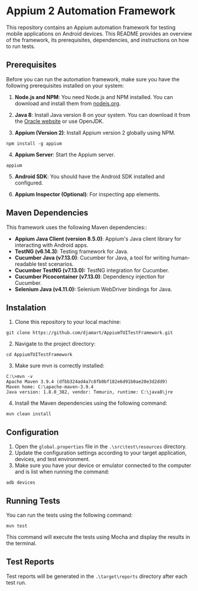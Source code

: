 # Appium 2 Automation Framework

This repository contains an Appium automation framework for testing mobile applications on Android devices. This README provides an overview of the framework, its prerequisites, dependencies, and instructions on how to run tests.

## Prerequisites

Before you can run the automation framework, make sure you have the following prerequisites installed on your system:

1. **Node.js and NPM**: You need Node.js and NPM installed. You can download and install them from [nodejs.org](https://nodejs.org/).

2. **Java 8**: Install Java version 8 on your system. You can download it from the [Oracle website](https://www.oracle.com/java/technologies/javase/javase-jdk8-downloads.html) or use OpenJDK.

3. **Appium (Version 2)**: Install Appium version 2 globally using NPM.

`npm install -g appium`

4. **Appium Server**: Start the Appium server.

`appium`

5. **Android SDK**: You should have the Android SDK installed and configured.

6. **Appium Inspector (Optional)**: For inspecting app elements.

## Maven Dependencies

This framework uses the following Maven dependencies::

- **Appium Java Client (version 8.5.0)**: Appium's Java client library for interacting with Android apps.
- **TestNG (v6.14.3)**: Testing framework for Java.
- **Cucumber Java (v7.13.0)**: Cucumber for Java, a tool for writing human-readable test scenarios.
- **Cucumber TestNG (v7.13.0):** TestNG integration for Cucumber.
- **Cucumber Picocontainer (v7.13.0)**: Dependency injection for Cucumber.
- **Selenium Java (v4.11.0):** Selenium WebDriver bindings for Java.

## Instalation

1. Clone this repository to your local machine:

`git clone https://github.com/djamart/AppiumTUITestFramework.git`

2. Navigate to the project directory:

`cd AppiumTUITestFramework`

3. Make sure mvn is correctly installed:

```
C:\>mvn -v
Apache Maven 3.9.4 (dfbb324ad4a7c8fb0bf182e6d91b0ae20e3d2dd9)
Maven home: C:\apache-maven-3.9.4
Java version: 1.8.0_382, vendor: Temurin, runtime: C:\java8\jre
```
4. Install the Maven dependencies using the following command:

`mvn clean install`

## Configuration

1. Open the `global.properties` file in the `.\src\test\resources` directory.
2. Update the configuration settings according to your target application, devices, and test environment.
3. Make sure you have your device or emulator connected to the computer and is list when running the command:

`adb devices`

## Running Tests

You can run the tests using the following command:

`mvn test`

This command will execute the tests using Mocha and display the results in the terminal.

## Test Reports

Test reports will be generated in the `.\target\reports` directory after each test run.







